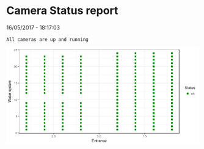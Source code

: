 Camera Status report
================
16/05/2017 - 18:17:03

    All cameras are up and running

![](camreport_files/figure-markdown_github/unnamed-chunk-2-1.png)
